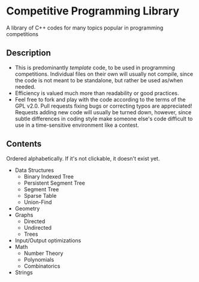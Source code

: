 # Competitive Programming Library
A library of C++ codes for many topics popular in programming competitions

## Description
* This is predominantly *template* code, to be used in programming competitions. Individual files on their own will usually not compile, since the code is not meant to be standalone, but rather be used as/when needed.
* Efficiency is valued much more than readability or good practices.
* Feel free to fork and play with the code according to the terms of the GPL v2.0. Pull requests fixing bugs or correcting typos are appreciated! Requests adding new code will usually be turned down, however, since subtle differences in coding style make someone else's code difficult to use in a time-sensitive environment like a contest.

## Contents
Ordered alphabetically. If it's not clickable, it doesn't exist yet.

* Data Structures
    * Binary Indexed Tree
    * Persistent Segment Tree
    * Segment Tree
    * Sparse Table
    * Union-Find
* Geometry
* Graphs
    * Directed
    * Undirected
    * Trees
* Input/Output optimizations
* Math
    * Number Theory
    * Polynomials
    * Combinatorics
* Strings
